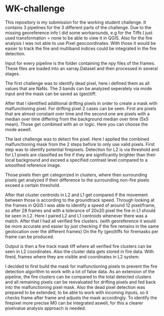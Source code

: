# WK-challenge

This repository is my submission for the working student challenge. It contains 3 pipelines for the 3 different parts of the challenge.
Due to the missing georeference info I did some workarounds, e.g for the Tiffs I just used transformation = none to be able to view it in QGIS.
Also for the fire analysis I was not able to use Pixel geocoordinates. With those it would be easier to track the fire and mutliband indices could be integrated in the fire detection.

Input for every pipeline is the folder containing the npy files of the frames.
These files are loaded into an xarray.Dataset and then processed in several stages.



The first challenge was to identify dead pixel, here i defined them as all values that are NaNs. The 3 bands can be analyzed seperately via mode input and the mask can be saved as (geo)tiff.



After that I identified additional drifting pixels in order to create a mask with malfunctioning pixel. For drifting pixel 2 cases can be seen. First are pixels that are almost constant over time and the second one are pixels with a median over time differing from the background median over time (5x5 mean). Those get combined with an or logic. Here you can choose the mode aswell.



The last challenge was to detect fire pixel. Here I applied the combined malfunctioning mask from the 2 steps before to only use valid pixels.
First step was to identify potential firepixels. Detection for L2 is via threshold and for L1 pixels are classified as fire if they are significantly brighter than their local background and exceed a specified contrast level compared to a smoothed reference image.

Those pixels then get categorized in clusters, where then surrounding pixels get analyzed if their difference to the surrounding non-fire pixels exceed a certain threshold.

After that cluster centroids in L2 and L1 get compared if the movement between those is according to the groundtrack speed. Through looking at the frames in QGIS I was able to identify a speed of around 12 pixel/frame, so after 28 frames and with a tolerance of 20x20 pixel the fire in L1 should be seen in L2. Here I paired L2 and L1 centroids whenever there was a match. After that I had all verified fire clusters.
(with georeference it would be more accurate and easier by just checking if the fire remains in the same geolocation over the different frames)
On the fly (geo)tiffs for firemasks per frame can be produced.

Output is then a fire track mask tiff where all verified fire clusters can be seen in L2 coordinates.
Also the cluster data gets stored in fire data. With fireid, frames where they are visible and coordinates in L2 system.



I decided to first build the mask for malfunctioning pixels to prevent the fire detection algorithm to work with a lot of false data.
As an extension of the pipeline, the fire clusters can be compared to the total detected clusters and all remaining pixels can be reevaluated for drifting pixels and fed back into the malfunctioning pixel mask.
Also the dead pixel detection was prepared to be extended, to be able to work with incoming inputs, so it checks frame after frame and adjusts the mask accordingly.
To identify the firepixel more precise M0 can be integrated aswell, for this a clearer pixelvalue analysis approach is needed.
